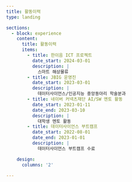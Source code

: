 ```yaml
---
title: 활동이력
type: landing

sections:
  - block: experience
    content:
      title: 활동이력
      items:
        - title: 한이음 ICT 프로젝트
          date_start: 2024-03-01
          description: |
            스마트 해상물류
        - title: JBIG 운영진
          date_start: 2023-03-01
          description: |
            데이터사이언스/인공지능 중앙동아리 학술분과
        - title: 네이버 커넥츠재단 AI/SW 멘토 활동
          date_start: 2023-01-11
          date_end: 2023-03-10
          description: |
            대학생 멘토 활동
        - title: 데이터사이언스 부트캠프
          date_start: 2022-08-01
          date_end: 2023-01-01
          description: |
            데이터사이언스 부트캠프 수료 

    design:
      columns: '2'

---
```

